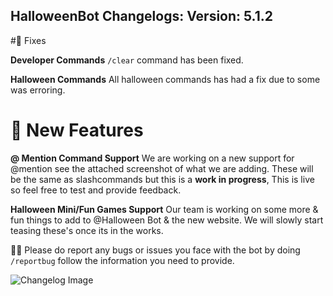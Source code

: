 ## HalloweenBot Changelogs: Version: 5.1.2

#🔨 Fixes

**Developer Commands** ``/clear`` command has been fixed.

**Halloween Commands** All halloween commands has had a fix due to some was erroring.
# 👀 New Features

**@ Mention Command Support** We are working on a new support for @mention see the attached screenshot of what we are adding. These will be the same as slashcommands but this is a **work in progress**, This is live so feel free to test and provide feedback.

**Halloween Mini/Fun Games Support** Our team is working on some more & fun things to add to @Halloween Bot & the new website. We will slowly start teasing these's once its in the works.


🧙‍♂️ Please do report any bugs or issues you face with the bot by doing ``/reportbug`` follow the information you need to provide.

![Changelog Image](https://media.discordapp.net/attachments/1131707053124112424/1405920858538643466/image.png?ex=68a09555&is=689f43d5&hm=4456d3c19c6d4a4a0bb5c2a7026de69df9051ffde1cc17fd995cd1a4dae22307&=&format=webp&quality=lossless&width=741&height=404)